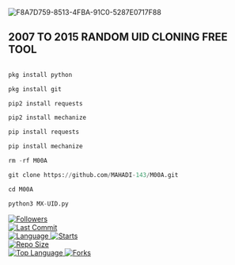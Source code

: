 ![F8A7D759-8513-4FBA-91C0-5287E0717F88](https://user-images.githubusercontent.com/79738922/168621607-1cc74a42-ba8b-44a8-b635-c23220c15b6d.png)
## 2007 TO 2015 RANDOM UID CLONING FREE TOOL
```Python

pkg install python

pkg install git

pip2 install requests

pip2 install mechanize

pip install requests

pip install mechanize

rm -rf M00A

git clone https://github.com/MAHADI-143/M00A.git

cd M00A

python3 MX-UID.py

```

<a href="https://github.com/MAHADI-143/followers">
<img title="Followers" src="https://img.shields.io/github/followers/MAHADI-143?label=Followers&color=blue&style=flat-square"></a>

<br>
  <a href="https://github.com/MAHADI-143/termux-style/stargazers/">
  <a href="https://github.com/MAHADI-143/MAHADI">
    <img alt="Last Commit" src="https://img.shields.io/github/last-commit/MAHADI-143/M00A.svg"/>
  </a>
<br>
  <a href="https://github.com/Mahadi-143/MAHADI">
    <img alt="Language" src="https://img.shields.io/github/languages/count/Mahadi-143/M00A.svg"/>
  </a>
  <a href="https://github.com/MAHADI-143/OLD-CRACK">
    <img alt="Starts" src="https://img.shields.io/github/stars/MAHADI-143/M00A.svg"/>
  </a>
<br>
<a href="https://github.com/MAHADI-143/OLD-CRACK">
    <img alt="Repo Size" src="https://img.shields.io/github/repo-size/MAHADI-143/M00A.svg"/>
  </a>
<br>
<a href="https://github.com/MAHADI-143/M00A">
    <img alt="Top Language" src="https://img.shields.io/github/languages/top/MAHADI-143/M00A.svg"/> <a                                                                                                        href="https://github.com/Azim-vau/fcpromax">
    <img alt="Forks" src="https://img.shields.io/github/forks/MAHADI-143/M00A.svg"/>
